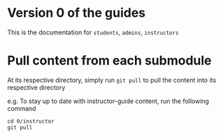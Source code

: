 # Version 0 of the guides

This is the documentation for `students`, `admins`, `instructors`
# Pull content from each submodule

At its respective directory, simply run `git pull` to pull the content into its respective directory

e.g. To stay up to date with instructor-guide content, run the following command

```
cd 0/instructor
git pull
```
